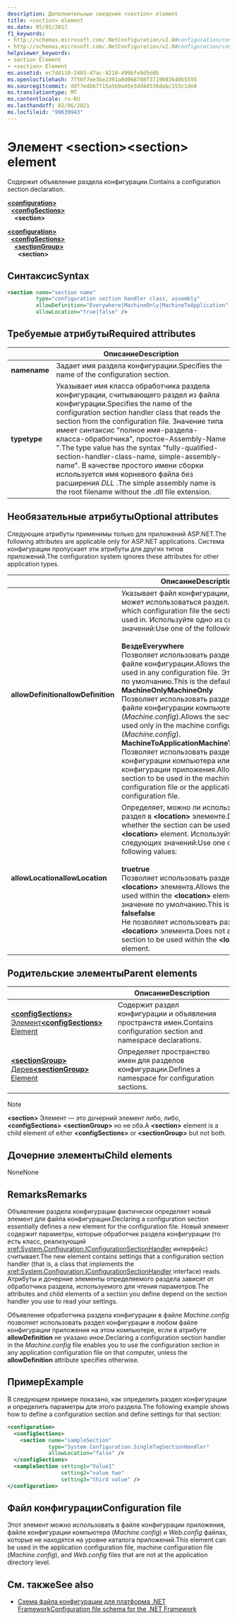 ```yaml
---
description: Дополнительные сведения <section> element
title: <section> element
ms.date: 05/01/2017
f1_keywords:
- http://schemas.microsoft.com/.NetConfiguration/v2.0#configuration/configSections/section
- http://schemas.microsoft.com/.NetConfiguration/v2.0#configuration/configSections/sectionGroup/section
helpviewer_keywords:
- section Element
- <section> Element
ms.assetid: ec7d4110-2403-47ac-8218-499bfe9d5ddb
ms.openlocfilehash: 7756f7ee3be2391a0d068708f3719083640b5595
ms.sourcegitcommit: ddf7edb67715a5b9a45e3dd44536dabc153c1de0
ms.translationtype: MT
ms.contentlocale: ru-RU
ms.lasthandoff: 02/06/2021
ms.locfileid: "99639943"
---
```

# <a name="section-element"></a><span data-ttu-id="c2d61-104">Элемент \<section></span><span class="sxs-lookup"><span data-stu-id="c2d61-104">\<section> element</span></span>

<span data-ttu-id="c2d61-105">Содержит объявление раздела конфигурации.</span><span class="sxs-lookup"><span data-stu-id="c2d61-105">Contains a configuration section declaration.</span></span>

[**\<configuration>**](configuration-element.md)\
&nbsp;&nbsp;[**\<configSections>**](configsections-element-for-configuration.md)\
&nbsp;&nbsp;&nbsp;&nbsp;**\<section>**

[**\<configuration>**](configuration-element.md)\
&nbsp;&nbsp;[**\<configSections>**](configsections-element-for-configuration.md)\
&nbsp;&nbsp;&nbsp;&nbsp;[**\<sectionGroup>**](sectiongroup-element-for-configsections.md)\
&nbsp;&nbsp;&nbsp;&nbsp;&nbsp;&nbsp;**\<section>**

## <a name="syntax"></a><span data-ttu-id="c2d61-106">Синтаксис</span><span class="sxs-lookup"><span data-stu-id="c2d61-106">Syntax</span></span>

```xml
<section name="section name"
         type="configuration section handler class, assembly"
         allowDefinition="Everywhere|MachineOnly|MachineToApplication"
         allowLocation="true|false" />
```

## <a name="required-attributes"></a><span data-ttu-id="c2d61-107">Требуемые атрибуты</span><span class="sxs-lookup"><span data-stu-id="c2d61-107">Required attributes</span></span>

|           | <span data-ttu-id="c2d61-108">Описание</span><span class="sxs-lookup"><span data-stu-id="c2d61-108">Description</span></span> |
| --------- | ----------- |
| <span data-ttu-id="c2d61-109">**name**</span><span class="sxs-lookup"><span data-stu-id="c2d61-109">**name**</span></span>  | <span data-ttu-id="c2d61-110">Задает имя раздела конфигурации.</span><span class="sxs-lookup"><span data-stu-id="c2d61-110">Specifies the name of the configuration section.</span></span> |
| <span data-ttu-id="c2d61-111">**type**</span><span class="sxs-lookup"><span data-stu-id="c2d61-111">**type**</span></span>  | <span data-ttu-id="c2d61-112">Указывает имя класса обработчика раздела конфигурации, считывающего раздел из файла конфигурации.</span><span class="sxs-lookup"><span data-stu-id="c2d61-112">Specifies the name of the configuration section handler class that reads the section from the configuration file.</span></span> <span data-ttu-id="c2d61-113">Значение типа имеет синтаксис "полное имя-раздела-класса-обработчика", простое-Assembly-Name ".</span><span class="sxs-lookup"><span data-stu-id="c2d61-113">The type value has the syntax "fully-qualified-section-handler-class-name, simple-assembly-name".</span></span> <span data-ttu-id="c2d61-114">В качестве простого имени сборки используется имя корневого файла без расширения *DLL* .</span><span class="sxs-lookup"><span data-stu-id="c2d61-114">The simple assembly name is the root filename without the *.dll* file extension.</span></span> |

## <a name="optional-attributes"></a><span data-ttu-id="c2d61-115">Необязательные атрибуты</span><span class="sxs-lookup"><span data-stu-id="c2d61-115">Optional attributes</span></span>

<span data-ttu-id="c2d61-116">Следующие атрибуты применимы только для приложений ASP.NET.</span><span class="sxs-lookup"><span data-stu-id="c2d61-116">The following attributes are applicable only for ASP.NET applications.</span></span> <span data-ttu-id="c2d61-117">Система конфигурации пропускает эти атрибуты для других типов приложений.</span><span class="sxs-lookup"><span data-stu-id="c2d61-117">The configuration system ignores these attributes for other application types.</span></span>

|                     | <span data-ttu-id="c2d61-118">Описание</span><span class="sxs-lookup"><span data-stu-id="c2d61-118">Description</span></span> |
| ------------------- | ----------- |
| <span data-ttu-id="c2d61-119">**allowDefinition**</span><span class="sxs-lookup"><span data-stu-id="c2d61-119">**allowDefinition**</span></span> | <span data-ttu-id="c2d61-120">Указывает файл конфигурации, в котором может использоваться раздел.</span><span class="sxs-lookup"><span data-stu-id="c2d61-120">Specifies which configuration file the section can be used in.</span></span> <span data-ttu-id="c2d61-121">Используйте одно из следующих значений:</span><span class="sxs-lookup"><span data-stu-id="c2d61-121">Use one of the following values:</span></span><br><br><span data-ttu-id="c2d61-122">**Везде**</span><span class="sxs-lookup"><span data-stu-id="c2d61-122">**Everywhere**</span></span><br><span data-ttu-id="c2d61-123">Позволяет использовать раздел в любом файле конфигурации.</span><span class="sxs-lookup"><span data-stu-id="c2d61-123">Allows the section to be used in any configuration file.</span></span> <span data-ttu-id="c2d61-124">Это значение по умолчанию.</span><span class="sxs-lookup"><span data-stu-id="c2d61-124">This is the default.</span></span><br><span data-ttu-id="c2d61-125">**MachineOnly**</span><span class="sxs-lookup"><span data-stu-id="c2d61-125">**MachineOnly**</span></span><br><span data-ttu-id="c2d61-126">Позволяет использовать раздел только в файле конфигурации компьютера (*Machine.config*).</span><span class="sxs-lookup"><span data-stu-id="c2d61-126">Allows the section to be used only in the machine configuration file (*Machine.config*).</span></span><br><span data-ttu-id="c2d61-127">**MachineToApplication**</span><span class="sxs-lookup"><span data-stu-id="c2d61-127">**MachineToApplication**</span></span><br><span data-ttu-id="c2d61-128">Позволяет использовать раздел в файле конфигурации компьютера или файле конфигурации приложения.</span><span class="sxs-lookup"><span data-stu-id="c2d61-128">Allows the section to be used in the machine configuration file or the application configuration file.</span></span> |
| <span data-ttu-id="c2d61-129">**allowLocation**</span><span class="sxs-lookup"><span data-stu-id="c2d61-129">**allowLocation**</span></span>   | <span data-ttu-id="c2d61-130">Определяет, можно ли использовать раздел в **\<location>** элементе.</span><span class="sxs-lookup"><span data-stu-id="c2d61-130">Determines whether the section can be used within the **\<location>** element.</span></span> <span data-ttu-id="c2d61-131">Используйте одно из следующих значений:</span><span class="sxs-lookup"><span data-stu-id="c2d61-131">Use one of the following values:</span></span><br><br><span data-ttu-id="c2d61-132">**true**</span><span class="sxs-lookup"><span data-stu-id="c2d61-132">**true**</span></span><br><span data-ttu-id="c2d61-133">Позволяет использовать раздел внутри **\<location>** элемента.</span><span class="sxs-lookup"><span data-stu-id="c2d61-133">Allows the section to be used within the **\<location>** element.</span></span> <span data-ttu-id="c2d61-134">Это значение по умолчанию.</span><span class="sxs-lookup"><span data-stu-id="c2d61-134">This is the default.</span></span><br><span data-ttu-id="c2d61-135">**false**</span><span class="sxs-lookup"><span data-stu-id="c2d61-135">**false**</span></span><br><span data-ttu-id="c2d61-136">Не позволяет использовать раздел внутри **\<location>** элемента.</span><span class="sxs-lookup"><span data-stu-id="c2d61-136">Does not allow the section to be used within the **\<location>** element.</span></span> |

## <a name="parent-elements"></a><span data-ttu-id="c2d61-137">Родительские элементы</span><span class="sxs-lookup"><span data-stu-id="c2d61-137">Parent elements</span></span>

|     | <span data-ttu-id="c2d61-138">Описание</span><span class="sxs-lookup"><span data-stu-id="c2d61-138">Description</span></span> |
| --- | ----------- |
| [<span data-ttu-id="c2d61-139">**\<configSections>** Элемент</span><span class="sxs-lookup"><span data-stu-id="c2d61-139">**\<configSections>** Element</span></span>](configsections-element-for-configuration.md) | <span data-ttu-id="c2d61-140">Содержит раздел конфигурации и объявления пространств имен.</span><span class="sxs-lookup"><span data-stu-id="c2d61-140">Contains configuration section and namespace declarations.</span></span> |
| [<span data-ttu-id="c2d61-141">**\<sectionGroup>** Дерев</span><span class="sxs-lookup"><span data-stu-id="c2d61-141">**\<sectionGroup>** Element</span></span>](sectiongroup-element-for-configsections.md) | <span data-ttu-id="c2d61-142">Определяет пространство имен для разделов конфигурации.</span><span class="sxs-lookup"><span data-stu-id="c2d61-142">Defines a namespace for configuration sections.</span></span> |

> [!NOTE]
> <span data-ttu-id="c2d61-143">**\<section>** Элемент — это дочерний элемент либо, либо, **\<configSections>** **\<sectionGroup>** но не оба.</span><span class="sxs-lookup"><span data-stu-id="c2d61-143">A **\<section>** element is a child element of either **\<configSections>** or **\<sectionGroup>** but not both.</span></span>

## <a name="child-elements"></a><span data-ttu-id="c2d61-144">Дочерние элементы</span><span class="sxs-lookup"><span data-stu-id="c2d61-144">Child elements</span></span>

<span data-ttu-id="c2d61-145">None</span><span class="sxs-lookup"><span data-stu-id="c2d61-145">None</span></span>

## <a name="remarks"></a><span data-ttu-id="c2d61-146">Remarks</span><span class="sxs-lookup"><span data-stu-id="c2d61-146">Remarks</span></span>

<span data-ttu-id="c2d61-147">Объявление раздела конфигурации фактически определяет новый элемент для файла конфигурации.</span><span class="sxs-lookup"><span data-stu-id="c2d61-147">Declaring a configuration section essentially defines a new element for the configuration file.</span></span> <span data-ttu-id="c2d61-148">Новый элемент содержит параметры, которые обработчик раздела конфигурации (то есть класс, реализующий <xref:System.Configuration.IConfigurationSectionHandler> интерфейс) считывает.</span><span class="sxs-lookup"><span data-stu-id="c2d61-148">The new element contains settings that a configuration section handler (that is, a class that implements the <xref:System.Configuration.IConfigurationSectionHandler> interface) reads.</span></span> <span data-ttu-id="c2d61-149">Атрибуты и дочерние элементы определяемого раздела зависят от обработчика раздела, используемого для чтения параметров.</span><span class="sxs-lookup"><span data-stu-id="c2d61-149">The attributes and child elements of a section you define depend on the section handler you use to read your settings.</span></span>

<span data-ttu-id="c2d61-150">Объявление обработчика раздела конфигурации в файле *Machine.config* позволяет использовать раздел конфигурации в любом файле конфигурации приложения на этом компьютере, если в атрибуте **allowDefinition** не указано иное.</span><span class="sxs-lookup"><span data-stu-id="c2d61-150">Declaring a configuration section handler in the *Machine.config* file enables you to use the configuration section in any application configuration file on that computer, unless the **allowDefinition** attribute specifies otherwise.</span></span>

## <a name="example"></a><span data-ttu-id="c2d61-151">Пример</span><span class="sxs-lookup"><span data-stu-id="c2d61-151">Example</span></span>

<span data-ttu-id="c2d61-152">В следующем примере показано, как определить раздел конфигурации и определить параметры для этого раздела.</span><span class="sxs-lookup"><span data-stu-id="c2d61-152">The following example shows how to define a configuration section and define settings for that section:</span></span>

```xml
<configuration>
  <configSections>
    <section name="sampleSection"
             type="System.Configuration.SingleTagSectionHandler"
             allowLocation="false" />
  </configSections>
  <sampleSection setting1="Value1"
                 setting2="value two"
                 setting3="third value" />
</configuration>
```

## <a name="configuration-file"></a><span data-ttu-id="c2d61-153">Файл конфигурации</span><span class="sxs-lookup"><span data-stu-id="c2d61-153">Configuration file</span></span>

<span data-ttu-id="c2d61-154">Этот элемент можно использовать в файле конфигурации приложения, файле конфигурации компьютера (*Machine.config*) и *Web.config* файлах, которые не находятся на уровне каталога приложений.</span><span class="sxs-lookup"><span data-stu-id="c2d61-154">This element can be used in the application configuration file, machine configuration file (*Machine.config*), and *Web.config* files that are not at the application directory level.</span></span>

## <a name="see-also"></a><span data-ttu-id="c2d61-155">См. также</span><span class="sxs-lookup"><span data-stu-id="c2d61-155">See also</span></span>

- [<span data-ttu-id="c2d61-156">Схема файла конфигурации для платформа .NET Framework</span><span class="sxs-lookup"><span data-stu-id="c2d61-156">Configuration file schema for the .NET Framework</span></span>](index.md)
